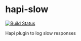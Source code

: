 # hapi-slow


[![Build Status](https://travis-ci.org/firstandthird/hapi-slow.svg?branch=master)](https://travis-ci.org/firstandthird/hapi-slow)


Hapi plugin to log slow responses
